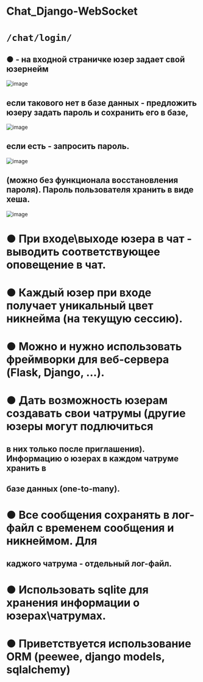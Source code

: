 # Chat_Django-WebSocket

# `/chat/login/`
## ● - на входной страничке юзер задает свой юзернейм
![image](https://user-images.githubusercontent.com/55922843/160144544-727f7351-8570-4d6b-95d2-7c928952bdaa.png)
## если такового нет в базе данных - предложить юзеру задать пароль и сохранить его в базе, 
![image](https://user-images.githubusercontent.com/55922843/160144979-3f0001ad-806c-4c34-bcce-d496d1ba03eb.png)
## если есть - запросить пароль.
![image](https://user-images.githubusercontent.com/55922843/160144805-1c057c60-f79e-4c02-97ae-635015ba1143.png)
## (можно без функционала восстановления пароля). Пароль пользователя хранить в виде хеша.
![image](https://user-images.githubusercontent.com/55922843/160145166-fcf18b7f-d98e-47a7-9e03-f28c906af060.png)


# ● При входе\выходе юзера в чат - выводить соответствующее оповещение в чат.

# ● Каждый юзер при входе получает уникальный цвет никнейма (на текущую сессию).
 
# ● Можно и нужно использовать фреймворки для веб-сервера (Flask, Django, ...).
 
# ● Дать возможность юзерам создавать свои чатрумы (другие юзеры могут подлючиться
## в них только после приглашения). Информацию о юзерах в каждом чатруме хранить в
## базе данных (one-to-many).

# ● Все сообщения сохранять в лог-файл с временем сообщения и никнеймом. Для
## каджого чатрума - отдельный лог-файл.

# ● Использовать sqlite для хранения информации о юзерах\чатрумах.	

# ● Приветствуется использование ORM (peewee, django models, sqlalchemy)
